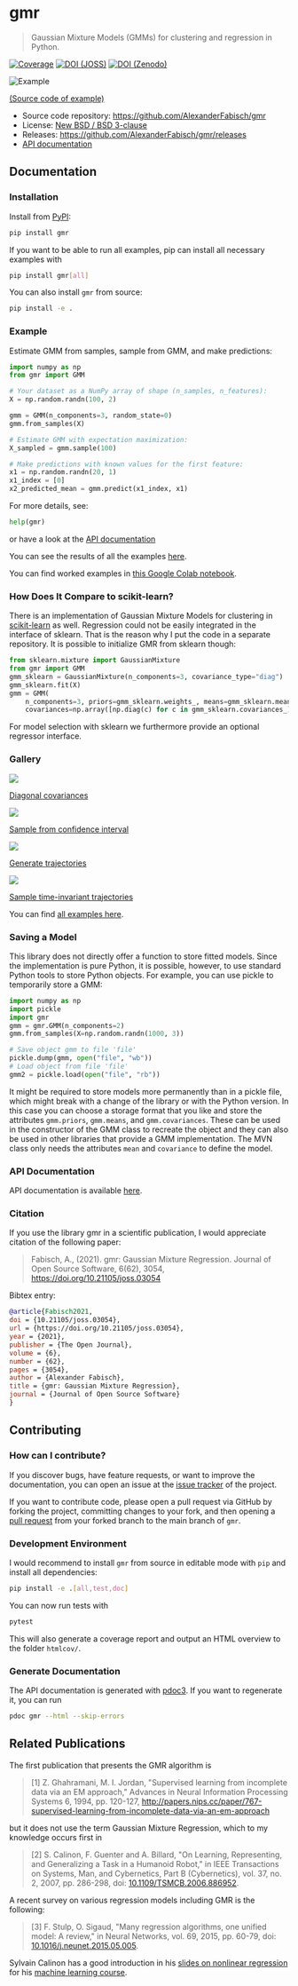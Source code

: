 # gmr

> Gaussian Mixture Models (GMMs) for clustering and regression in Python.

[![Coverage](https://codecov.io/gh/AlexanderFabisch/gmr/branch/master/graph/badge.svg?token=R7hSIxb8M2)](https://codecov.io/gh/AlexanderFabisch/gmr)
[![DOI (JOSS)](https://joss.theoj.org/papers/10.21105/joss.03054/status.svg)](https://doi.org/10.21105/joss.03054)
[![DOI (Zenodo)](https://zenodo.org/badge/17119390.svg)](https://zenodo.org/badge/latestdoi/17119390)

![Example](https://raw.githubusercontent.com/AlexanderFabisch/gmr/master/gmr.png)

[(Source code of example)](https://github.com/AlexanderFabisch/gmr/blob/master/examples/plot_regression.py)

* Source code repository: https://github.com/AlexanderFabisch/gmr
* License: [New BSD / BSD 3-clause](https://github.com/AlexanderFabisch/gmr/blob/master/LICENSE)
* Releases: https://github.com/AlexanderFabisch/gmr/releases
* [API documentation](https://alexanderfabisch.github.io/gmr/)

## Documentation

### Installation

Install from [PyPI](https://pypi.python.org/pypi):

```bash
pip install gmr
```

If you want to be able to run all examples, pip can install all necessary
examples with

```bash
pip install gmr[all]
```

You can also install `gmr` from source:

```bash
pip install -e .
```

### Example

Estimate GMM from samples, sample from GMM, and make predictions:

```python
import numpy as np
from gmr import GMM

# Your dataset as a NumPy array of shape (n_samples, n_features):
X = np.random.randn(100, 2)

gmm = GMM(n_components=3, random_state=0)
gmm.from_samples(X)

# Estimate GMM with expectation maximization:
X_sampled = gmm.sample(100)

# Make predictions with known values for the first feature:
x1 = np.random.randn(20, 1)
x1_index = [0]
x2_predicted_mean = gmm.predict(x1_index, x1)
```

For more details, see:

```python
help(gmr)
```

or have a look at the
[API documentation](https://alexanderfabisch.github.io/gmr/)

You can see the results of all the examples [here](https://github.com/AlexanderFabisch/gmr/tree/master/examples/examples-with-gmr.ipynb).

You can find worked examples in [this Google Colab notebook](https://colab.research.google.com/drive/1fJK7z8Jhn04O6NxuPZMdLCsXT5HjvnyD?usp=sharing).

### How Does It Compare to scikit-learn?

There is an implementation of Gaussian Mixture Models for clustering in
[scikit-learn](https://scikit-learn.org/stable/modules/classes.html#module-sklearn.mixture>)
as well. Regression could not be easily integrated in the interface of
sklearn. That is the reason why I put the code in a separate repository.
It is possible to initialize GMR from sklearn though:

```python
from sklearn.mixture import GaussianMixture
from gmr import GMM
gmm_sklearn = GaussianMixture(n_components=3, covariance_type="diag")
gmm_sklearn.fit(X)
gmm = GMM(
    n_components=3, priors=gmm_sklearn.weights_, means=gmm_sklearn.means_,
    covariances=np.array([np.diag(c) for c in gmm_sklearn.covariances_]))
```

For model selection with sklearn we furthermore provide an optional
regressor interface.


### Gallery

![](https://raw.githubusercontent.com/AlexanderFabisch/gmr/master/doc/sklearn_initialization.png)

[Diagonal covariances](https://github.com/AlexanderFabisch/gmr/blob/master/examples/plot_iris_from_sklearn.py)

![](https://raw.githubusercontent.com/AlexanderFabisch/gmr/master/doc/confidence_sampling.png)

[Sample from confidence interval](https://github.com/AlexanderFabisch/gmr/blob/master/examples/plot_sample_mvn_confidence_interval.py)

![](https://raw.githubusercontent.com/AlexanderFabisch/gmr/master/doc/trajectories.png)

[Generate trajectories](https://github.com/AlexanderFabisch/gmr/blob/master/examples/plot_trajectories.py)

![](https://raw.githubusercontent.com/AlexanderFabisch/gmr/master/doc/time_invariant_trajectories.png)

[Sample time-invariant trajectories](https://github.com/AlexanderFabisch/gmr/blob/master/examples/plot_time_invariant_trajectories.py)

You can find [all examples here](https://github.com/AlexanderFabisch/gmr/tree/master/examples).


### Saving a Model

This library does not directly offer a function to store fitted models. Since
the implementation is pure Python, it is possible, however, to use standard
Python tools to store Python objects. For example, you can use pickle to
temporarily store a GMM:

```python
import numpy as np
import pickle
import gmr
gmm = gmr.GMM(n_components=2)
gmm.from_samples(X=np.random.randn(1000, 3))

# Save object gmm to file 'file'
pickle.dump(gmm, open("file", "wb"))
# Load object from file 'file'
gmm2 = pickle.load(open("file", "rb"))
```

It might be required to store models more permanently than in a pickle file,
which might break with a change of the library or with the Python version.
In this case you can choose a storage format that you like and store the
attributes `gmm.priors`, `gmm.means`, and `gmm.covariances`. These can be
used in the constructor of the GMM class to recreate the object and they can
also be used in other libraries that provide a GMM implementation. The
MVN class only needs the attributes `mean` and `covariance` to define the
model.


### API Documentation

API documentation is available [here](https://alexanderfabisch.github.io/gmr/).


### Citation

If you use the library gmr in a scientific publication, I would appreciate
citation of the following paper:

> Fabisch, A., (2021). gmr: Gaussian Mixture Regression. Journal of Open Source
> Software, 6(62), 3054, https://doi.org/10.21105/joss.03054

Bibtex entry:

```bibtex
@article{Fabisch2021,
doi = {10.21105/joss.03054},
url = {https://doi.org/10.21105/joss.03054},
year = {2021},
publisher = {The Open Journal},
volume = {6},
number = {62},
pages = {3054},
author = {Alexander Fabisch},
title = {gmr: Gaussian Mixture Regression},
journal = {Journal of Open Source Software}
}
```


## Contributing

### How can I contribute?

If you discover bugs, have feature requests, or want to improve the
documentation, you can open an issue at the
[issue tracker](https://github.com/AlexanderFabisch/gmr/issues)
of the project.

If you want to contribute code, please open a pull request via
GitHub by forking the project, committing changes to your fork,
and then opening a
[pull request](https://github.com/AlexanderFabisch/gmr/pulls)
from your forked branch to the main branch of `gmr`.


### Development Environment

I would recommend to install `gmr` from source in editable mode with `pip` and
install all dependencies:

```bash
pip install -e .[all,test,doc]
```

You can now run tests with

```bash
pytest
```

This will also generate a coverage report and output an HTML overview to
the folder `htmlcov/`.

### Generate Documentation

The API documentation is generated with
[pdoc3](https://pdoc3.github.io/pdoc/). If you want to regenerate it,
you can run

```bash
pdoc gmr --html --skip-errors
```


## Related Publications

The first publication that presents the GMR algorithm is

> [1] Z. Ghahramani, M. I. Jordan, "Supervised learning from incomplete data via an EM approach," Advances in Neural Information Processing Systems 6, 1994, pp. 120-127, http://papers.nips.cc/paper/767-supervised-learning-from-incomplete-data-via-an-em-approach

but it does not use the term Gaussian Mixture Regression, which to my knowledge occurs first in

> [2] S. Calinon, F. Guenter and A. Billard, "On Learning, Representing, and Generalizing a Task in a Humanoid Robot," in IEEE Transactions on Systems, Man, and Cybernetics, Part B (Cybernetics), vol. 37, no. 2, 2007, pp. 286-298, doi: [10.1109/TSMCB.2006.886952](https://doi.org/10.1109/TSMCB.2006.886952).

A recent survey on various regression models including GMR is the following:

> [3] F. Stulp, O. Sigaud, "Many regression algorithms, one unified model: A review," in Neural Networks, vol. 69, 2015, pp. 60-79, doi: [10.1016/j.neunet.2015.05.005](https://doi.org/10.1016/j.neunet.2015.05.005).

Sylvain Calinon has a good introduction in his [slides on nonlinear regression](https://calinon.ch/misc/EE613/EE613-nonlinearRegression.pdf) for his [machine learning course](http://calinon.ch/teaching_EPFL.htm).
